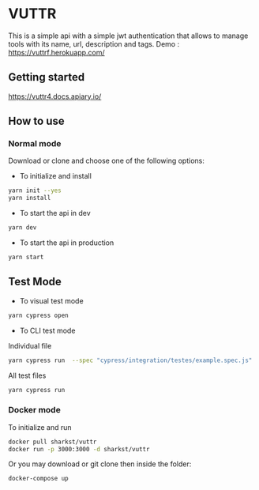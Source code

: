 # VUTTR

This is a simple api with a simple jwt authentication that allows to manage tools with its name, url, description and tags.
Demo : https://vuttrf.herokuapp.com/

## Getting started

https://vuttr4.docs.apiary.io/

## How to use

### Normal mode

Download or clone and choose one of the following options:

- To initialize and install

```bash
yarn init --yes
yarn install
```

- To start the api in dev

```bash
yarn dev
```

- To start the api in production

```bash
yarn start
```

## Test Mode

- To visual test mode

```bash
yarn cypress open
```

- To CLI test mode

Individual file
```bash
yarn cypress run  --spec "cypress/integration/testes/example.spec.js" 
```

All test files
```bash
yarn cypress run 
```

### Docker mode

To initialize and run

```bash
docker pull sharkst/vuttr
docker run -p 3000:3000 -d sharkst/vuttr
```

Or you may download or git clone then inside the folder:

```bash
docker-compose up
```
